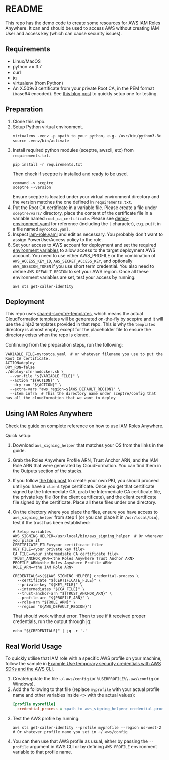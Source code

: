 # README

This repo has the demo code to create some resources for AWS IAM Roles Anywhere. It can and should be used to access AWS without creating IAM User and access key (which can cause security issues).

## Requirements

- Linux/MacOS
- python >= 3.7
- curl
- jq
- virtualenv (from Python)
- An X.509v3 certificate from your private Root CA, in the PEM format (base64 encoded). See [this blog post](https://haris.fauzi.org/?p=126) to quickly setup one for testing.

## Preparation

1. Clone this repo.
2. Setup Python virtual environment.
    ```shell
    virtualenv .venv -p <path to your python, e.g. /usr/bin/python3.8>
    source .venv/bin/activate
    ```
3. Install required python modules (sceptre, awscli, etc) from `requirements.txt`.
    ```shell
    pip install -r requirements.txt
    ```
    Then check if sceptre is installed and ready to be used.
    ```shell
    command -v sceptre
    sceptre --version
    ```
    Ensure sceptre is located under your virtual environment directory and the version matches the one defined in `requirements.txt`.
4. Put the Root CA certificate in a variable file. Please create a file under `sceptre/vars/` directory, place the content of the certificate file in a variable named `root_ca_certificate`. Please see [demo-environment.yaml](sceptre/vars/demo-environment.yaml) for reference (including the `|` character), e.g. put it in a file named `myrootca.yaml`.
5. Inspect [iam-role.yaml](sceptre/config/infra/iam-role.yaml) and edit as necessary. You probably don't want to assign PowerUserAccess policy to the role.
6. Set your access to AWS account for deployment and set the required [environment variables](https://docs.aws.amazon.com/cli/latest/userguide/cli-configure-envvars.html) to allow access to the target deployment AWS account. You need to use either AWS_PROFILE or the combination of `AWS_ACCESS_KEY_ID`, `AWS_SECRET_ACCESS_KEY`, and optionally `AWS_SESSION_TOKEN` if you use short term credential. You also need to define `AWS_DEFAULT_REGION` to set your AWS region. Once all these environment variables are set, test your access by running:
    ```shell
    aws sts get-caller-identity
    ````

## Deployment

This repo uses [shared-sceptre-templates](https://github.com/harisfauzi/shared-sceptre-template), which means the actual CloudFormation templates will be generated on-the-fly by sceptre and it will use the Jinja2 templates provided in that repo. This is why the `templates` directory is almost empty, except for the placeholder file to ensure the directory exists when the repo is cloned.

Continuing from the preparation steps, run the following:
   ```shell
   VARIABLE_FILE=myrootca.yaml  # or whatever filename you use to put the Root CA certificate.
   ACTION=deploy
   DRY_RUN=false
   ./deploy-cfn-nodocker.sh \
     --var-file "${VARIABLE_FILE}" \
     --action "${ACTION}" \
     --dry-run "${ACTION}" \
     --extra-vars "aws_region=${AWS_DEFAULT_REGION}" \
     --item infra  # This the directory name under sceptre/config that has all the cloudformation that we want to deploy
   ```

## Using IAM Roles Anywhere

Check [the guide](https://docs.aws.amazon.com/rolesanywhere/latest/userguide/credential-helper.html) on complete reference on how to use IAM Roles Anywhere.

Quick setup:

1. Download `aws_signing_helper` that matches your OS from the links in the guide.
2. Grab the Roles Anywhere Profile ARN, Trust Anchor ARN, and the IAM Role ARN that were generated by CloudFormation. You can find them in the Outputs section of the stacks.
3. If you follow [the blog post](https://haris.fauzi.org/?p=126) to create your own PKI, you should proceed until you have a `client` type certificate. Once you get that certificate signed by the Intermediate CA, grab the Intermediate CA certificate file, the private key file (for the client certificate), and the client certificate file signed by the certificate. Place all these files under one directory. 
4. On the directory where you place the files, ensure you have access to `aws_signing_helper` from step 1 (or you can place it in `/usr/local/bin`), test if the trust has been established:

    ```shell
    # Setup variables
    AWS_SIGNING_HELPER=/usr/local/bin/aws_signing_helper  # Or wherever you place it
    CERTIFICATE_FILE=<your certificate file>
    KEY_FILE=<your private key file>
    CA_FILE=<your intermediate CA certificate file>
    TRUST_ANCHOR_ARN=<the Roles Anywhere Trust Anchor ARN>
    PROFILE_ARN=<the Roles Anywhere Profile ARN>
    ROLE_ARN=<the IAM Role ARN>

    CREDENTIALS=$(${AWS_SIGNING_HELPER} credential-process \
      --certificate "${CERTIFICATE_FILE}" \
      --private-key "${KEY_FILE}" \
      --intermediates "${CA_FILE}" \
      --trust-anchor-arn "${TRUST_ANCHOR_ARN}" \
      --profile-arn "${PROFILE_ARN}" \
      --role-arn "${ROLE_ARN}" \
      --region "${AWS_DEFAULT_REGION}")
    ```
    That should work without error. Then to see if it received proper credentials, run the output through jq:
    ```shell
    echo "${CREDENTIALS}" | jq -r '.'
    ```

## Real World Usage
To quickly utilise that IAM role with a specific AWS profile on your machine, follow the sample in [Example Use temporary security credentials with AWS SDKs and the AWS CLI](https://docs.aws.amazon.com/rolesanywhere/latest/userguide/credential-helper.html#credential-helper-examples).

1. Create/update the file `~/.aws/config` (or `%USERPROFILE%\.aws\config` on Windows).
2. Add the following to that file (replace `myprofile` with your actual profile name and other variables inside <> with the actual values):
    ```ini
    [profile myprofile]
      credential_process = <path to aws_signing_helper> credential-process --certificate <path to the client certificate> --private-key <path to client private key> --intermediates <path to intermediate CA certificate> --trust-anchor-arn <Roles Anywhere Trust Anchor ARN> --profile-arn <Roles Anywhere Profile ARN> --role-arn <IAM Role ARN> --region <your selected AWS region>
    ```
3. Test the AWS profile by running:
    ```shell
    aws sts get-caller-identity --profile myprofile --region us-west-2  # Or whatever profile name you set in ~/.aws/config
    ```
4. You can then use that AWS profile as usual, either by passing the `--profile` argument in AWS CLI or by defining `AWS_PROFILE` environment variable to that profile name.
